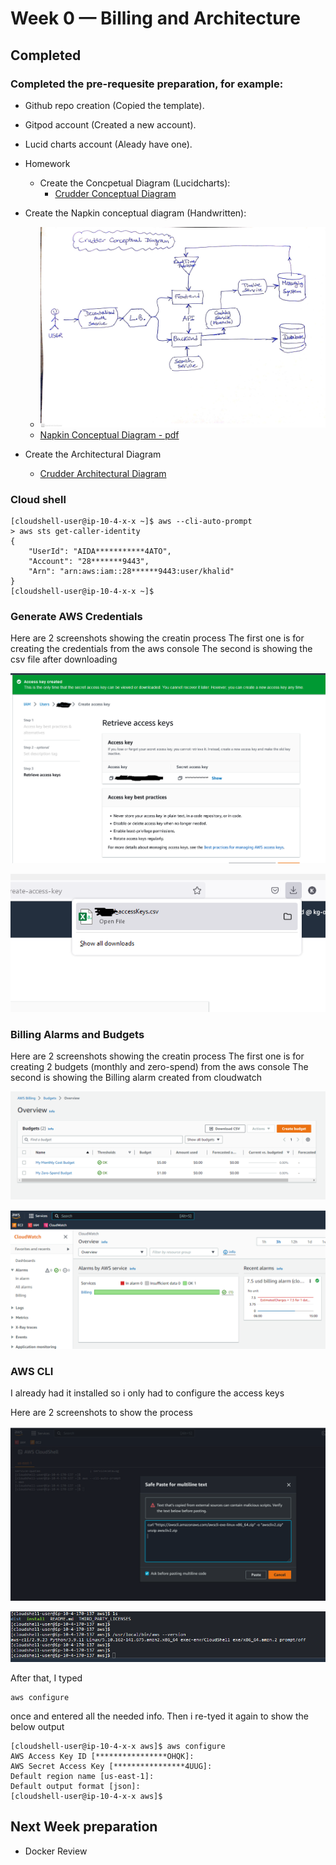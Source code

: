 # Week 0 — Billing and Architecture

## Completed

### Completed the pre-requesite preparation, for example:
- Github repo creation (Copied the template).
- Gitpod account (Created a new account).
- Lucid charts account (Aleady have one).

- Homework
  - Create the Concpetual Diagram (Lucidcharts): 
      - [Crudder Conceptual Diagram](https://lucid.app/lucidchart/f203786a-fc53-4152-8fdb-e3f077c42d55/edit?viewport_loc=-483%2C-88%2C2888%2C1399%2C0_0&invitationId=inv_28446d0f-be13-468f-89dc-60d66cbc159c)
 
 - Create the Napkin conceptual diagram (Handwritten):
    - ![Napkin Conceptual Diagram - jpg](crudder-week-0/aws-bootcamp-crudder-week0-conceptual-diagram.jpg)
    - [Napkin Conceptual Diagram - pdf](crudder-week-0/aws-bootcamp-crudder-week0-conceptual-diagram.pdf)

 
 - Create the Architectural Diagram
    - [Crudder Architectural Diagram](https://lucid.app/lucidchart/c60ca83a-459e-4b4a-b841-1af2337bc6f8/edit?view_items=fN-xuBIOeu4n&invitationId=inv_0107733e-0c0e-4dfc-bd55-7b9cf82fef57)


### Cloud shell
~~~
[cloudshell-user@ip-10-4-x-x ~]$ aws --cli-auto-prompt                                                                                                                                                                   
> aws sts get-caller-identity
{
    "UserId": "AIDA***********4ATO",
    "Account": "28*******9443",
    "Arn": "arn:aws:iam::28******9443:user/khalid"
}
[cloudshell-user@ip-10-4-x-x ~]$
~~~


### Generate AWS Credentials

Here are 2 screenshots showing the creatin process
The first one is for creating the credentials from the aws console
The second is showing the csv file after downloading


![Step 1 - create from the console](crudder-week-0/retreive-access-keys.png)

![Step 2 - Download the csv file](crudder-week-0/download-access-keys.png)



### Billing Alarms and Budgets

Here are 2 screenshots showing the creatin process
The first one is for creating 2 budgets (monthly and zero-spend) from the aws console
The second is showing the Billing alarm created from cloudwatch


![Budget Creation](crudder-week-0/Two-budgets-created.png)
    
![Cloud watch billing alarm](crudder-week-0/Billing-alarm-Cloudwatch.png)



### AWS CLI

I already had it installed so i only had to configure the access keys


Here are 2 screenshots to show the process


![install cli from cloudshell](crudder-week-0/install-cli-from-clodshell-01.png)
    
![aws cli already installed message](crudder-week-0/aws-cli-already-installed.png)


After that, I typed 
~~~
aws configure
~~~
once and entered all the needed info. Then i re-tyed it again to show the below output

~~~
[cloudshell-user@ip-10-4-x-x aws]$ aws configure
AWS Access Key ID [****************OHQK]: 
AWS Secret Access Key [****************4UUG]: 
Default region name [us-east-1]: 
Default output format [json]: 
[cloudshell-user@ip-10-4-x-x aws]$ 
~~~



## Next Week preparation 
  - Docker Review
